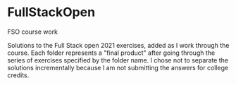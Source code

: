 # FullStackOpen
FSO course work

Solutions to the Full Stack open 2021 exercises, added as I work through the course. Each folder represents a "final product" after going through the series of exercises specified by the folder name. I chose not to separate the solutions incrementally because I am not submitting the answers for college credits.
